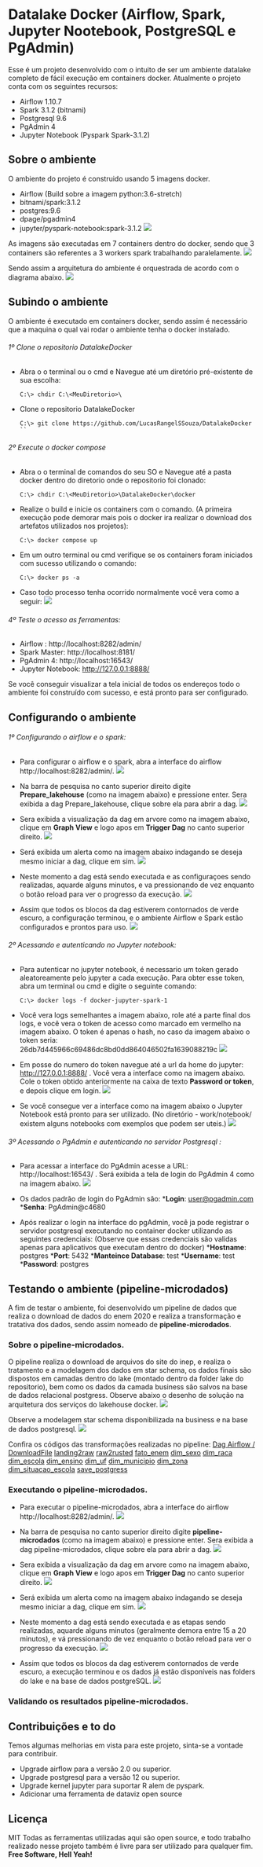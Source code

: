 # Datalake Docker (Airflow, Spark, Jupyter Nootebook, PostgreSQL e PgAdmin)

Esse é um projeto desenvolvido com o intuito de ser um ambiente datalake completo de fácil execução em containers docker. Atualmente o projeto conta com os seguintes recursos:

- Airflow 1.10.7
- Spark 3.1.2 (bitnami)
- Postgresql 9.6
- PgAdmin 4
- Jupyter Notebook (Pyspark Spark-3.1.2)

## Sobre o ambiente
O ambiente do projeto é construido usando 5 imagens docker.
- Airflow (Build sobre a imagem python:3.6-stretch)
- bitnami/spark:3.1.2
- postgres:9.6
- dpage/pgadmin4
- jupyter/pyspark-notebook:spark-3.1.2
![](https://raw.githubusercontent.com/LucasRangelSSouza/DatalakeDocker/main/doc/diagramaImagens.png)

As imagens são executadas em 7 containers dentro do docker, sendo que 3 containers são referentes a 3 workers spark trabalhando paralelamente.
![](https://raw.githubusercontent.com/LucasRangelSSouza/DatalakeDocker/main/doc/diagramaContaines.png)

Sendo assim a arquitetura do ambiente é orquestrada de acordo com o diagrama abaixo.
![](https://raw.githubusercontent.com/LucasRangelSSouza/DatalakeDocker/main/doc/diagramaServicos.png)

## Subindo o ambiente

O ambiente é executado em containers docker, sendo assim é necessário que a maquina o qual vai rodar o ambiente tenha o docker instalado.
###### 1º Clone o repositorio DatalakeDocker
* Abra o o terminal ou o cmd e Navegue até um diretório pré-existente de sua escolha:
    ```
    C:\> chdir C:\<MeuDiretorio>\
    ```
* Clone o repositorio DatalakeDocker
    ```
    C:\> git clone https://github.com/LucasRangelSSouza/DatalakeDocker
    ``

###### 2º Execute o docker compose
* Abra o o terminal de comandos do seu SO e Navegue até a pasta docker dentro do diretorio onde o repositorio foi clonado:
    ```
    C:\> chdir C:\<MeuDiretorio>\DatalakeDocker\docker
    ```
* Realize o build e inicie os containers com o comando. (A primeira execução pode demorar mais pois o docker ira realizar o download dos artefatos utilizados nos projetos):
    ```
    C:\> docker compose up
    ```
* Em um outro terminal ou cmd verifique se os containers foram iniciados com sucesso utilizando o comando:
    ```
    C:\> docker ps -a
    ```
 * Caso todo processo tenha ocorrido normalmente você vera como a seguir:
 ![](https://raw.githubusercontent.com/LucasRangelSSouza/DatalakeDocker/main/doc/composeup.png)
 ###### 4º Teste o acesso as ferramentas:
- Airflow : http://localhost:8282/admin/
- Spark Master: http://localhost:8181/
- PgAdmin 4: http://localhost:16543/
- Jupyter Notebook: http://127.0.0.1:8888/

Se você conseguir visualizar a tela inicial de todos os endereços todo o ambiente foi construído com sucesso, e está pronto para ser configurado.
 
## Configurando o ambiente
###### 1º Configurando o airflow  e o spark:
* Para configurar o airflow e o spark, abra a interface do airflow http://localhost:8282/admin/. ![](https://github.com/LucasRangelSSouza/criptoCurrency/blob/main/doc/airflowHome.png)

* Na barra de pesquisa no canto superior direito digite **Prepare_lakehouse** (como na imagem abaixo) e pressione enter. Sera exibida a dag Prepare_lakehouse, clique sobre ela para abrir a dag.
![](https://github.com/LucasRangelSSouza/criptoCurrency/blob/main/doc/airflowPesquisa.png)

* Sera exibida a visualização da dag em arvore como na imagem abaixo, clique em **Graph View** e logo apos em **Trigger Dag** no canto superior direito.
![](https://github.com/LucasRangelSSouza/criptoCurrency/blob/main/doc/airflowGrap.png)

* Será exibida um alerta como na imagem abaixo indagando se deseja mesmo iniciar a dag, clique em sim.
![](https://github.com/LucasRangelSSouza/criptoCurrency/blob/main/doc/airflowTriggerDag.png)

* Neste momento a dag está sendo executada e as configuraçoes sendo realizadas, aquarde alguns minutos, e va pressionando de vez enquanto o botão reload para ver o progresso da execução.
![](https://github.com/LucasRangelSSouza/criptoCurrency/blob/main/doc/airflowReload.png)

* Assim que todos os blocos da dag estiverem contornados de verde escuro, a configuração terminou, e o ambiente Airflow e Spark estão configurados e prontos para uso.
![](https://github.com/LucasRangelSSouza/criptoCurrency/blob/main/doc/airflowPrepareOK.png)

###### 2º Acessando  e autenticando no Jupyter notebook:
* Para autenticar no jupyter notebook, é necessario um token gerado aleatoreamente pelo jupyter a cada execução. Para obter esse token, abra um terminal ou cmd e digite o seguinte comando:
    ```
    C:\> docker logs -f docker-jupyter-spark-1 
    ```
* Você vera logs semelhantes a imagem abaixo, role até a parte final dos logs, e você vera o token de acesso como marcado em vermelho na imagem abaixo. O token é apenas o hash, no caso da imagem abaixo o token seria:  26db7d445966c69486dc8bd0dd864046502fa1639088219c
![](https://github.com/LucasRangelSSouza/criptoCurrency/blob/main/doc/jupyterToken.png)

* Em posse do numero do token navegue até a url da home do jupyter: http://127.0.0.1:8888/ . Você vera a interface como na imagem abaixo. Cole o token obtido anteriormente na caixa de texto **Password or token**, e depois clique em login. 
![](https://github.com/LucasRangelSSouza/criptoCurrency/blob/main/doc/jupyterLogin.png)

* Se você consegue ver a interface como na imagem abaixo o Jupyter Notebook está pronto para ser utilizado. (No diretório -  work/notebook/ existem alguns notebooks com exemplos que podem ser uteis.) 
![](https://github.com/LucasRangelSSouza/criptoCurrency/blob/main/doc/jupyterOK.png)

###### 3º Acessando o PgAdmin  e autenticando no servidor Postgresql :
* Para acessar a interface do PgAdmin  acesse a URL: http://localhost:16543/ . Será exibida a tela de login do PgAdmin 4 como na imagem abaixo. 
![](https://github.com/LucasRangelSSouza/criptoCurrency/blob/main/doc/PgAdminLogin.png)
 * Os dados padrão de login do PgAdmin são:
 ***Login**: user@pgadmin.com
 ***Senha**: PgAdmin@c4680
 
* Após realizar o login na interface do pgAdmin, você ja pode registrar o servidor postgresql executando no container docker utilizando as seguintes credenciais: (Observe que essas credenciais são validas apenas para aplicativos que executam dentro do docker)
 ***Hostname**: postgres
 ***Port**: 5432
 ***Manteince Database**: test
 ***Username**: test
 ***Password**: postgres 


## Testando o ambiente (pipeline-microdados)

A fim de testar o ambiente, foi desenvolvido um pipeline de dados que realiza o download de dados do enem 2020 e realiza a transformação e tratativa dos dados, sendo assim nomeado de **pipeline-microdados**.
### Sobre o pipeline-microdados.
O pipeline realiza o download de arquivos do site do inep, e realiza o tratamento e a modelagem dos dados em star schema, os dados finais são dispostos em camadas dentro do lake (montado dentro da folder lake do repositorio), bem como os dados da camada business são salvos na base de dados relacional postgress. Observe abaixo o desenho de solução na arquitetura dos serviços do lakehouse docker. 
![](https://github.com/LucasRangelSSouza/criptoCurrency/blob/main/doc/diagramaDesenhoSolucao.png)

Observe a modelagem star schema disponibilizada na business e na base de dados postgresql.
![](https://github.com/LucasRangelSSouza/criptoCurrency/blob/main/doc/diagramaStarSchema.png)

Confira os códigos das transformações realizadas no pipeline: 
[Dag Airflow / DownloadFile](https://github.com/LucasRangelSSouza/criptoCurrency/blob/main/doc/)
[landing2raw](https://github.com/LucasRangelSSouza/criptoCurrency/blob/main/doc/)
[raw2rusted](https://github.com/LucasRangelSSouza/criptoCurrency/blob/main/doc/)
[fato_enem](https://github.com/LucasRangelSSouza/criptoCurrency/blob/main/doc/)
[dim_sexo](https://github.com/LucasRangelSSouza/criptoCurrency/blob/main/doc/)
[dim_raca](https://github.com/LucasRangelSSouza/criptoCurrency/blob/main/doc/)
[dim_escola](https://github.com/LucasRangelSSouza/criptoCurrency/blob/main/doc/)
[dim_ensino](https://github.com/LucasRangelSSouza/criptoCurrency/blob/main/doc/)
[dim_uf](https://github.com/LucasRangelSSouza/criptoCurrency/blob/main/doc/)
[dim_municipio](https://github.com/LucasRangelSSouza/criptoCurrency/blob/main/doc/)
[dim_zona](https://github.com/LucasRangelSSouza/criptoCurrency/blob/main/doc/)
[dim_situacao_escola](https://github.com/LucasRangelSSouza/criptoCurrency/blob/main/doc/)
[save_postgress](https://github.com/LucasRangelSSouza/criptoCurrency/blob/main/doc/)
### Executando o pipeline-microdados.
* Para executar o pipeline-microdados, abra a interface do airflow http://localhost:8282/admin/. ![](https://github.com/LucasRangelSSouza/criptoCurrency/blob/main/doc/airflowHome.png)

* Na barra de pesquisa no canto superior direito digite **pipeline-microdados** (como na imagem abaixo) e pressione enter. Sera exibida a dag pipeline-microdados, clique sobre ela para abrir a dag.
![](https://github.com/LucasRangelSSouza/criptoCurrency/blob/main/doc/airflowMicrodadosA.png.png)

* Sera exibida a visualização da dag em arvore como na imagem abaixo, clique em **Graph View** e logo apos em **Trigger Dag** no canto superior direito.
![](https://github.com/LucasRangelSSouza/criptoCurrency/blob/main/doc/airflowMicrodadosB.png)

* Será exibida um alerta como na imagem abaixo indagando se deseja mesmo iniciar a dag, clique em sim.
![](https://github.com/LucasRangelSSouza/criptoCurrency/blob/main/doc/airflowTriggerDag.png)

* Neste momento a dag está sendo executada e as etapas sendo realizadas, aquarde alguns minutos (geralmente demora entre 15 a 20 minutos), e vá pressionando de vez enquanto o botão reload para ver o progresso da execução.
![](https://github.com/LucasRangelSSouza/criptoCurrency/blob/main/doc/airflowMicrodadosC.png)

* Assim que todos os blocos da dag estiverem contornados de verde escuro, a execução terminou e os dados já estão disponíveis nas folders do lake e na base de dados postgreSQL.
![](https://github.com/LucasRangelSSouza/criptoCurrency/blob/main/doc/airflowMicrodadosD.png)
### Validando os resultados pipeline-microdados.


## Contribuições e to do
 Temos algumas melhorias em vista para este projeto, sinta-se a vontade para contribuir.
- Upgrade airflow para a versão 2.0 ou superior.
- Upgrade postgresql para a versão 12 ou superior.
- Upgrade kernel jupyter para suportar R alem de pyspark.
- Adicionar uma ferramenta de dataviz open source
## Licença
MIT
Todas as ferramentas utilizadas aqui são open source, e todo trabalho realizado nesse projeto também é livre para ser utilizado para qualquer fim. 
**Free Software, Hell Yeah!**